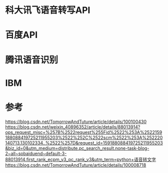 

# 科大讯飞语音转写API

# 百度API

# 腾讯语音识别

# IBM

# 参考
https://blog.csdn.net/TomorrowAndTuture/article/details/100100430
https://blog.csdn.net/weixin_40896352/article/details/88013914?ops_request_misc=%257B%2522request%255Fid%2522%253A%2522159188088419725211955203%2522%252C%2522scm%2522%253A%252220140713.130102334..%2522%257D&request_id=159188088419725211955203&biz_id=0&utm_medium=distribute.pc_search_result.none-task-blog-2~all~sobaiduend~default-3-88013914.first_rank_ecpm_v3_pc_rank_v3&utm_term=python+语音转文字
https://blog.csdn.net/TomorrowAndTuture/article/details/100008718

